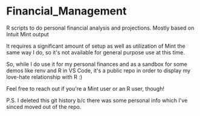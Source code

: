 # Financial_Management
R scripts to do personal financial analysis and projections. Mostly based on Intuit Mint output

It requires a significant amount of setup as well as utilization of Mint the same way I do, so it's not available for general purpose use at this time.

So, while I do use it for my personal finances and as a sandbox for some demos like renv and R in VS Code, it's a public repo in order to display my love-hate relationship with R :)

Feel free to reach out if you're a Mint user or an R user, though! 

P.S. I deleted this git history b/c there was some personal info which I've sinced moved out of the repo.
